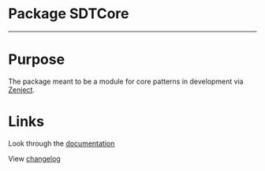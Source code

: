 # Package SDTCore
___

# Purpose
The package meant to be a module for core patterns in development via [Zenject](https://github.com/modesttree/Zenject).

# Links
Look through the [documentation](https://github.com/DavutSukhankuliev/packageCore.git?path=/Packages/com.sdt.core/Documentation~/SDTCore.md#v1.0.0)

View [changelog](https://github.com/DavutSukhankuliev/packageCore.git?path=/Packages/com.sdt.core/CHANGELOG.md#v1.0.0)
